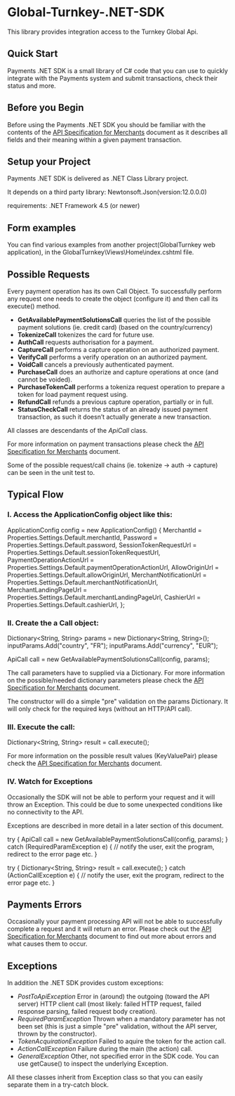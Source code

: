 # Global-Turnkey-.NET-SDK
This  library provides integration access to the Turnkey Global Api.

## Quick Start

Payments .NET SDK is a small library of C# code that you can use to quickly integrate with the Payments system and submit transactions, check their status and more.

## Before you Begin

Before using the Payments .NET SDK you should be familiar with the contents of the [API Specification for Merchants](docs/API-Specification.pdf) document as it describes all fields and their meaning within a given payment transaction.

## Setup your Project

Payments .NET SDK is delivered as .NET Class Library project.

It depends on a third party library: Newtonsoft.Json(version:12.0.0.0)

requirements: .NET Framework 4.5 (or newer)

## Form examples

You can find various examples from another project(GlobalTurnkey web application), in the GlobalTurnkey\Views\Home\index.cshtml file.

## Possible Requests

Every payment operation has its own Call Object. To successfully perform any request one needs to create the object (configure it) and then call its execute() method.

* __GetAvailablePaymentSolutionsCall__ queries the list of the possible payment solutions (ie. credit card) (based on the country/currency)
* __TokenizeCall__ tokenizes the card for future use.
* __AuthCall__ requests authorisation for a payment.
* __CaptureCall__ performs a capture operation on an authorized payment.
* __VerifyCall__ performs a verify operation on an authorized payment.
* __VoidCall__ cancels a previously authenticated payment.
* __PurchaseCall__ does an authorize and capture operations at once (and cannot be voided).
* __PurchaseTokenCall__ performs a tokeniza request operation to prepare a token for load payment request using.
* __RefundCall__ refunds a previous capture operation, partially or in full.
* __StatusCheckCall__ returns the status of an already issued payment transaction, as such it doesn’t actually generate a new transaction.

All classes are descendants of the _ApiCall_ class.

For more information on payment transactions please check the [API Specification for Merchants](docs/API-Specification.pdf) document.

Some of the possible request/call chains (ie. tokenize -> auth -> capture) can be seen in the unit test to.

## Typical Flow

### I. Access the ApplicationConfig object like this:

ApplicationConfig config = new ApplicationConfig()
            {
                MerchantId = Properties.Settings.Default.merchantId,
                Password = Properties.Settings.Default.password,
                SessionTokenRequestUrl = Properties.Settings.Default.sessionTokenRequestUrl,
                PaymentOperationActionUrl = Properties.Settings.Default.paymentOperationActionUrl,
                AllowOriginUrl = Properties.Settings.Default.allowOriginUrl,
                MerchantNotificationUrl = Properties.Settings.Default.merchantNotificationUrl,
                MerchantLandingPageUrl = Properties.Settings.Default.merchantLandingPageUrl,
                CashierUrl = Properties.Settings.Default.cashierUrl,
            };

### II. Create the a Call object:


Dictionary<String, String> params = new Dictionary<String, String>();
inputParams.Add("country", "FR");
inputParams.Add("currency", "EUR");

ApiCall call = new GetAvailablePaymentSolutionsCall(config, params);


The call parameters have to supplied via a Dictionary. 
For more information on the possible/needed dictionary parameters please check the [API Specification for Merchants](docs/API-Specification.pdf) document.

The constructor will do a simple "pre" validation on the params Dictionary. It will only check for the required keys (without an HTTP/API call).

### III. Execute the call:

Dictionary<String, String> result = call.execute();

For more information on the possible result values (KeyValuePair) please check the [API Specification for Merchants](docs/API-Specification.pdf) document.

### IV. Watch for Exceptions

Occasionally the SDK will not be able to perform your request and it will throw an Exception. This could be due to some unexpected conditions like no connectivity to the API. 

Exceptions are described in more detail in a later section of this document.


try {
	ApiCall call = new GetAvailablePaymentSolutionsCall(config, params);
} catch (RequiredParamException e) {
	// notify the user, exit the program, redirect to the error page etc.
}



try {
	Dictionary<String, String> result = call.execute();
} catch (ActionCallException e) {
	// notify the user, exit the program, redirect to the error page etc.
}


## Payments Errors

Occasionally your payment processing API will not be able to successfully complete a request and it will return an error. Please check out the [API Specification for Merchants](docs/API-Specification.pdf) document to find out more about errors and what causes them to occur.

## Exceptions

In addition the .NET SDK provides custom exceptions:

* _PostToApiException_
	Error in (around) the outgoing (toward the API server) HTTP client call (most likely: failed HTTP request, failed response parsing, failed request body creation). 
* _RequiredParamException_
	Thrown when a mandatory parameter has not been set (this is just a simple "pre" validation, without the API server, thrown by the constructor).
* _TokenAcquirationException_
	Failed to aquire the token for the action call.
* _ActionCallException_
	Failure during the main (the action) call.  
* _GeneralException_
	Other, not specified error in the SDK code. You can use getCause() to inspect the underlying Exception.
    
All these classes inherit from Exception class so that you can easily separate them in a try-catch block.
